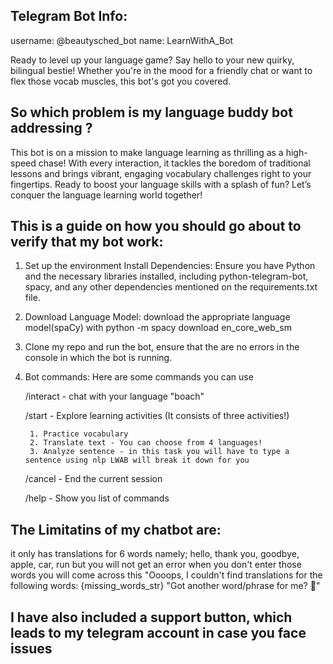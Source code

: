 ## Telegram Bot Info:
username: @beautysched_bot
name: LearnWithA_Bot

Ready to level up your language game? Say hello to your new quirky, bilingual bestie!  Whether you're in the mood for a friendly chat or want to flex those vocab muscles, this bot's got you covered.

## So which problem is my language buddy bot addressing ?
This bot is on a mission to make language learning as thrilling as a high-speed chase!  With every interaction, it tackles the boredom of traditional lessons and brings vibrant, engaging vocabulary challenges right to your fingertips. Ready to boost your language skills with a splash of fun? Let’s conquer the language learning world together! 

## This is a guide on how you should go about to verify that my bot work: 
1. Set up the environment 
   Install Dependencies: Ensure you have Python and the necessary libraries installed, including python-telegram-bot, 
   spacy, and any other dependencies mentioned on the requirements.txt file.
2. Download Language Model: download the appropriate language model(spaCy) with python -m spacy download 
   en_core_web_sm
3. Clone my repo and run the bot, ensure that the are no errors in the console in which the bot is running.
4. Bot commands: Here are some commands you can use
   
   /interact - chat with your language "boach"

   /start - Explore learning activities (It consists of three activities!)
   
        1. Practice vocabulary
        2. Translate text - You can choose from 4 languages!
        3. Analyze sentence - in this task you will have to type a sentence using nlp LWAB will break it down for you

   /cancel - End the current session
   
   /help - Show you list of commands
   
## The Limitatins of my chatbot are:
it only has translations for 6 words namely; hello, thank you, goodbye, apple, car, run 
but you will not get an error when you don't enter those words you will come across this
"Oooops, I couldn't find translations for the following words: {missing_words_str}
            "Got another word/phrase for me? 🧐"
## I have also included a support button, which leads to my telegram account in case you face issues 

  
   
       
